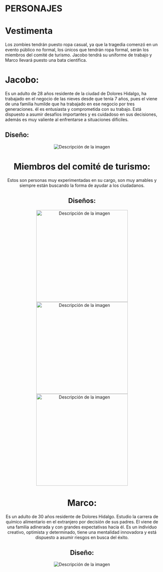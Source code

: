 # PERSONAJES
# Vestimenta
Los zombies tendrán puesto ropa casual, ya que la tragedia comenzó en un evento público no formal, los únicos que tendrán ropa formal, serán los miembros del comité de turismo. Jacobo tendrá su uniforme de trabajo y Marco llevará puesto una bata científica.

# Jacobo: 
Es un adulto de 28 años residente de la ciudad de Dolores Hidalgo, ha trabajado en el negocio de las nieves desde que tenía 7 años, pues el viene de una familia humilde que ha trabajado en ese negocio por tres generaciones. él es entusiasta y comprometida con su trabajo. Está dispuesto a asumir desafíos importantes y es cuidadoso en sus decisiones, además es muy valiente al enfrentarse a situaciones difíciles.

## Diseño:
<div style="text-align: center;">
    <img src="https://github.com/Carlos-Soto-L/IcyDefender/blob/main/PERSONAJES/JACOBO/DISE%C3%91O/PERSONAJE_JACOBO_001.png" alt="Descripción de la imagen">
    
# Miembros del comité de turismo:
Estos son personas muy experimentadas en su cargo, son muy amables y siempre están buscando la forma de ayudar a los ciudadanos.
## Diseños:
<img src="https://github.com/Carlos-Soto-L/IcyDefender/assets/67080087/93c6005f-d059-4950-9ca4-369413eb4898" alt="Descripción de la imagen" style="width:300px; display: block; margin: 0 auto;">

<img src="https://github.com/Carlos-Soto-L/IcyDefender/assets/67080087/4cfef7ea-1e9c-44d9-b16b-15fb8502b36b" alt="Descripción de la imagen" style="width: 300px; display: block; margin: 0 auto;">

<img src="https://github.com/Carlos-Soto-L/IcyDefender/assets/67080087/03940bf0-f243-45a0-8878-0c88a93e3425" alt="Descripción de la imagen" style="width: 300px; display: block; margin: 0 auto;">

# Marco: 
Es un adulto de 30 años residente de Dolores Hidalgo. Estudio la carrera de químico alimentario en el extranjero por decisión de sus padres. El viene de una familia adinerada y con grandes expectativas hacia él. Es un individuo creativo, optimista y determinado, tiene una mentalidad innovadora y está dispuesto a asumir riesgos en busca del éxito.

## Diseño:
<div style="text-align: center;">
    <img src="https://github.com/Carlos-Soto-L/IcyDefender/assets/67080087/3364eb95-8540-4a7e-b133-f36bf1fe5161.png" alt="Descripción de la imagen">
</div>
